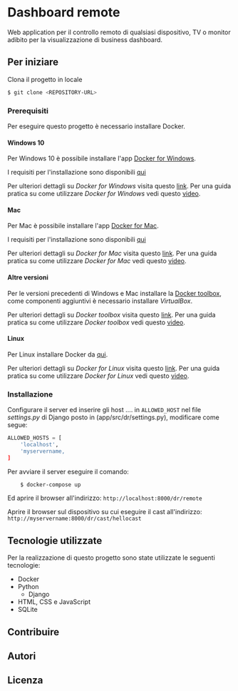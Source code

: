 # Dashboard remote

Web application per il controllo remoto di qualsiasi dispositivo, TV o monitor 
adibito per la visualizzazione di business dashboard.

## Per iniziare
Clona il progetto in locale

```sh
$ git clone <REPOSITORY-URL>
```

### Prerequisiti
Per eseguire questo progetto è necessario installare Docker.

#### Windows 10
Per Windows 10 è possibile installare l'app 
[Docker for Windows](https://docs.docker.com/docker-for-windows/install/#download-docker-for-windows).

I requisiti per l'installazione sono disponibili [qui](https://docs.docker.com/docker-for-windows/install/#what-to-know-before-you-install)

Per ulteriori dettagli su *Docker for Windows* visita questo 
[link](https://docs.docker.com/docker-for-windows/).
Per una guida pratica su come utilizzare *Docker for Windows* vedi questo 
[video]().

#### Mac
Per Mac è possibile installare l'app 
[Docker for Mac](https://docs.docker.com/docker-for-mac/install/#download-docker-for-mac).

I requisiti per l'installazione sono disponibili [qui](https://docs.docker.com/docker-for-mac/install/#what-to-know-before-you-install)

Per ulteriori dettagli su *Docker for Mac* visita questo 
[link](https://docs.docker.com/docker-for-mac/).
Per una guida pratica su come utilizzare *Docker for Mac* vedi questo 
[video]().

#### Altre versioni
Per le versioni precedenti di Windows e Mac installare la [Docker toolbox](https://www.docker.com/products/docker-toolbox), come componenti aggiuntivi è
necessario installare *VirtualBox*.

Per ulteriori dettagli su *Docker toolbox* visita questo 
[link](https://docs.docker.com/get-started/).
Per una guida pratica su come utilizzare *Docker toolbox* vedi questo 
[video]().

#### Linux
Per Linux installare Docker da [qui](https://docs.docker.com/engine/installation/).

Per ulteriori dettagli su *Docker for Linux* visita questo 
[link](https://docs.docker.com/get-started/).
Per una guida pratica su come utilizzare *Docker for Linux* vedi questo 
[video]().

### Installazione
Configurare il server ed inserire gli host .... in ```ALLOWED_HOST``` nel file *settings.py*
di Django posto in (app/src/dr/settings.py), modificare come segue:

```python
ALLOWED_HOSTS = [
    'localhost',
	'myservername,
]
``` 

Per avviare il server eseguire il comando:

```sh
	$ docker-compose up
```

Ed aprire il browser all'indirizzo: ```http://localhost:8000/dr/remote```

Aprire il browser sul dispositivo su cui eseguire il cast all'indirizzo: ```http://myservername:8000/dr/cast/hellocast```

## Tecnologie utilizzate
Per la realizzazione di questo progetto sono state utilizzate le seguenti
tecnologie:

- Docker
- Python
  - Django
- HTML, CSS e JavaScript
- SQLite

## Contribuire

## Autori

## Licenza